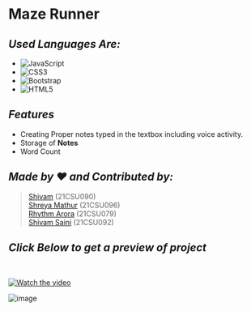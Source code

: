 # Maze Runner
## _Used Languages Are:_
- ![JavaScript](https://img.shields.io/badge/javascript-%23323330.svg?style=for-the-badge&logo=javascript&logoColor=%23F7DF1E)
- ![CSS3](https://img.shields.io/badge/css3-%231572B6.svg?style=for-the-badge&logo=css3&logoColor=white)
- ![Bootstrap](https://img.shields.io/badge/bootstrap-%23563D7C.svg?style=for-the-badge&logo=bootstrap&logoColor=white)
- ![HTML5](https://img.shields.io/badge/html5-%23E34F26.svg?style=for-the-badge&logo=html5&logoColor=white)

## _Features_

- Creating Proper notes typed in the textbox including voice activity.
- Storage of **Notes**
- Word Count

## _Made by ❤️ and Contributed by:_
> [Shivam](https://github.com/Shivam-090) (21CSU090) <br />
[Shreya Mathur](https://github.com/Shreya2507) (21CSU096) <br />
[Rhythm Arora](https://github.com/rym29) (21CSU079) <br />
[Shivam Saini](https://github.com/Phoenix-07) (21CSU092) <br />

## _Click Below to get a preview of project_
<br />

[![Watch the video](https://media.discordapp.net/attachments/903513928284385321/903989555303182356/pic1.png?width=370&height=584)](https://www.youtube.com/watch?v=eXrNak2Za-I)

![image](https://user-images.githubusercontent.com/93383164/139533691-f46c1531-7f61-4a1d-bebd-3a144e7208b6.png)
